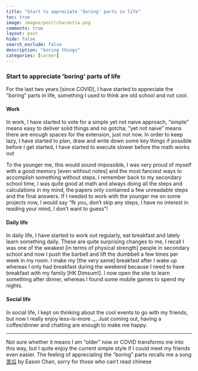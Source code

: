 ```yaml
---
title: "Start to appreciate 'boring' parts in life"
toc: true
image: images/post/charantia.png
comments: true
layout: post
hide: false
search_exclude: false
description: "boring things"
categories: [career]
---
```


### Start to appreciate 'boring' parts of life

For the last two years [since COVID], I have started to appreciate the “boring” parts in life, something I used to think are old school and not cool.

#### Work
In work, I have started to vote for a simple yet not naive approach, “simple” means easy to deliver solid things and no gotcha; “yet not naive” means there are enough spaces for the extension, just not now. In order to keep lazy, I have started to plan, draw and write down some key things if possible before I get started, I have started to execute slower before the math works out

To the younger me, this would sound impossible, I was very proud of myself with a good memory [even without notes] and the most fanciest ways to accomplish something without steps. I remember back to my secondary school time, I was quite good at math and always doing all the steps and calculations in my mind, the papers only contained a few unreadable steps and the final answers. If I needed to work with the younger me on some projects now, I would say “fk you, don’t skip any steps, I have no interest in reading your mind, I don’t want to guess”!

#### Daily life
In daily life, I have started to work out regularly, eat breakfast and lately learn something daily. These are quite surprising changes to me, I recall I was one of the weakest [in terms of physical strength] people in secondary school and now I push the barbell and lift the dumbbell a few times per week in my room. I make my [the very same] breakfast after I wake up whereas I only had breakfast during the weekend because I need to have breakfast with my family [HK Dimsum!]. I now open the site to learn something after dinner, whereas I found some mobile games to spend my nights.

#### Social life
In social life, I kept on thinking about the cool events to go with my friends, but now I really enjoy less-is-more ._. Just coming out, having a coffee/dinner and chatting are enough to make me happy.

----
Not sure whether it means I am “older” now or COVID transforms me into this way, but I quite enjoy the current simple style if I could meet my friends even easier. The feeling of appreciating the “boring” parts recalls me a song [苦瓜](https://www.youtube.com/watch?v=UdWlBBqiC7I) by Eason Chan, sorry for those who can’t read chinese

